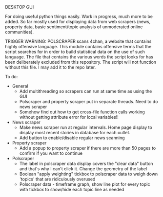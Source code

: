 DESKTOP GUI

For doing useful python things easily. Work in progress, much more to be added. So far mostly used for displaying data from web scrapers (news, property data, basic sentiment/topic analysis of unmoderated online communities).

TRIGGER WARNING: POLSCRAPER scans 4chan, a website that contains highly offensive language. This module contains offensive terms that the script searches for in order to build statistical data on the use of such language. The file that contains the various words the script looks for has been deliberately excluded from this repository. The script will not function without this file. I may add it to the repo later.

To do:

- General
    - Add multithreading so scrapers can run at same time as using the GUI
    - Polscraper and property scraper put in separate threads. Need to do news scraper
    - Somehow find out how to get cross-file function calls working without getting attribute error for local variables!!  
- News scraper
    - Make news scraper run at regular intervals. Home page display to display most recent stories in database for each outlet. 
    - Add button to enable/disable regular news scanning
- Property scraper
    - Add a popup to property scraper if there are more than 50 pages to confirm if you want to continue
- Polscraper
    - The label in polscraper data display covers the "clear data" button and that's why I can't click it. Change the geometry of the label
    - Boolean "apply weighting" tickbox to polscraper data to weigh down 'topics' that are ridiculously overused
    - Polscraper data - timeframe graph, show line plot for every topic with tickbox to show/hide each topic line as needed
